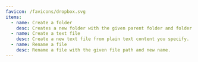 ```yaml
---
favicon: /favicons/dropbox.svg
items:
  - name: Create a folder
    desc: Creates a new folder with the given parent folder and folder name.
  - name: Create a text file
    desc: Create a new text file from plain text content you specify.
  - name: Rename a file
    desc: Rename a file with the given file path and new name.
---
```


<script setup>
  import CustomListing from '../../components/CustomListing.vue'
</script>

<CustomListing />
